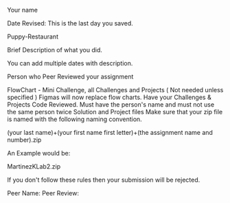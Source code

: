 Your name 

Date Revised: This is the last day you saved. 

Puppy-Restaurant

Brief Description of what you did. 

You can add multiple dates with description.

Person who Peer Reviewed your assignment

FlowChart - Mini Challenge, all Challenges and Projects ( Not needed unless specified )
Figmas will now replace flow charts. 
Have your Challenges & Projects Code Reviewed. Must have the person's name and must not use the same person twice
Solution and Project files
Make sure that your zip file is named with the following naming convention.

(your last name)+(your first name first letter)+(the assignment name and number).zip

An Example would be:

MartinezKLab2.zip

If you don't follow these rules then your submission will be rejected.

Peer Name:
Peer Review: